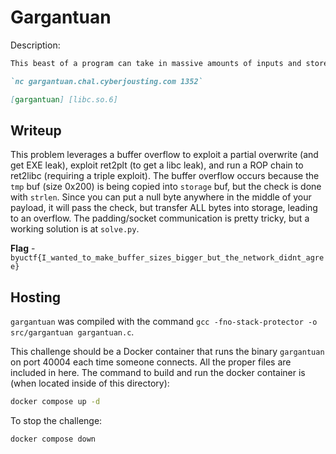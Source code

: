 # Gargantuan
Description:
```markdown
This beast of a program can take in massive amounts of inputs and store them without any problems, so I decided to call it "Gargantuan"! You wanna test it out?

`nc gargantuan.chal.cyberjousting.com 1352`

[gargantuan] [libc.so.6]
```

## Writeup
This problem leverages a buffer overflow to exploit a partial overwrite (and get EXE leak), exploit ret2plt (to get a libc leak), and run a ROP chain to ret2libc (requiring a triple exploit). The buffer overflow occurs because the `tmp` buf (size 0x200) is being copied into `storage` buf, but the check is done with `strlen`. Since you can put a null byte anywhere in the middle of your payload, it will pass the check, but transfer ALL bytes into storage, leading to an overflow. The padding/socket communication is pretty tricky, but a working solution is at `solve.py`.

**Flag** - `byuctf{I_wanted_to_make_buffer_sizes_bigger_but_the_network_didnt_agree}`

## Hosting
`gargantuan` was compiled with the command `gcc -fno-stack-protector -o src/gargantuan gargantuan.c`.

This challenge should be a Docker container that runs the binary `gargantuan` on port 40004 each time someone connects. All the proper files are included in here. The command to build and run the docker container is (when located inside of this directory):

```bash
docker compose up -d
```

To stop the challenge:
```bash
docker compose down
```